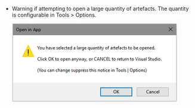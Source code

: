 
- Warning if attempting to open a large quantity of artefacts. The quantity is configurable in Tools > Options.

  ![](Generic_ReadMeScreenShot_WarningLargeQuantity.png)